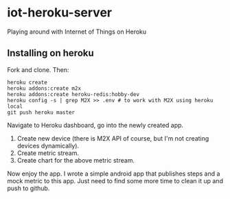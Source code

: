# iot-heroku-server
Playing around with Internet of Things on Heroku

## Installing on heroku

Fork and clone. Then:

```
heroku create
heroku addons:create m2x
heroku addons:create heroku-redis:hobby-dev
heroku config -s | grep M2X >> .env # to work with M2X using heroku local
git push heroku master
```

Navigate to Heroku dashboard, go into the newly created app.
1. Create new device (there is M2X API of course, but I'm not creating devices dynamically).
2. Create metric stream.
3. Create chart for the above metric stream.

Now enjoy the app. I wrote a simple android app that publishes steps and a mock metric to this app.
Just need to find some more time to clean it up and push to github.
